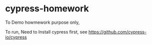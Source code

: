 # cypress-homework

To Demo howmework purpose only,

To run, Need to Install cypress first, see https://github.com/cypress-io/cypress

